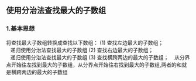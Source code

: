 ## 使用分治法查找最大的子数组
### 1.基本思想
将查找最大子数组转换成查找以下数组： 
(1) 查找左边最大的子数组；  
&nbsp; &nbsp;递归使用分治法查找最大的子数组
(2) 查找右边最大的子数组；   
&nbsp; &nbsp;递归使用分治法查找最大的子数组
(3) 查找横跨两边的最大的子数组； 
&nbsp; &nbsp;从分界点开始往左找到最大的子数组，从分界点开始往右找到最大的子数组,两者的和就是横跨两边的最大的子数组
